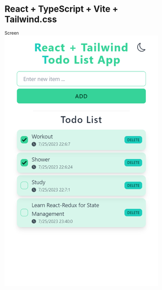 # React + TypeScript + Vite + Tailwind.css

Screen
![Hero](https://raw.githubusercontent.com/iamsabet/React-Todo/main/Light.PNG)